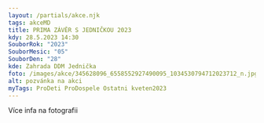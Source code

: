 ```yaml
---
layout: /partials/akce.njk
tags: akceMD
title: PRIMA ZÁVĚR S JEDNIČKOU 2023
kdy: 28.5.2023 14:30
SouborRok: "2023"
SouborMesic: "05"
SouborDen: "28"
kde: Zahrada DDM Jednička
foto: /images/akce/345628096_6558552927490095_1034530794712023712_n.jpg
alt: pozvánka na akci
myTags: ProDeti ProDospele Ostatni kveten2023
---
```

V﻿íce infa na fotografii